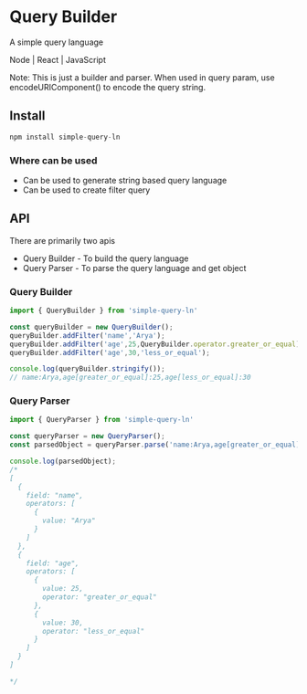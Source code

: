 # Query Builder

A simple query language

Node | React | JavaScript

Note: This is just a builder and parser. When used in query param, use encodeURIComponent() to encode the query string.

## Install

```js
npm install simple-query-ln
```
### Where can be used
- Can be used to generate string based query language
- Can be used to create filter query

## API
There are primarily two apis
- Query Builder - To build the query language
- Query Parser - To parse the query language and get object

### Query Builder

```js
import { QueryBuilder } from 'simple-query-ln'

const queryBuilder = new QueryBuilder();
queryBuilder.addFilter('name','Arya');
queryBuilder.addFilter('age',25,QueryBuilder.operator.greater_or_equal);
queryBuilder.addFilter('age',30,'less_or_equal');

console.log(queryBuilder.stringify());
// name:Arya,age[greater_or_equal]:25,age[less_or_equal]:30
```

### Query Parser

```js
import { QueryParser } from 'simple-query-ln'

const queryParser = new QueryParser();
const parsedObject = queryParser.parse('name:Arya,age[greater_or_equal]:25,age[less_or_equal]:30');

console.log(parsedObject);
/* 
[
  { 
    field: "name", 
    operators: [ 
      {  
        value: "Arya" 
      } 
    ]
  },
  { 
    field: "age",
    operators: [
      {
        value: 25,
        operator: "greater_or_equal"
      },
      {
        value: 30,
        operator: "less_or_equal"
      }
    ]
  }
]

*/
```